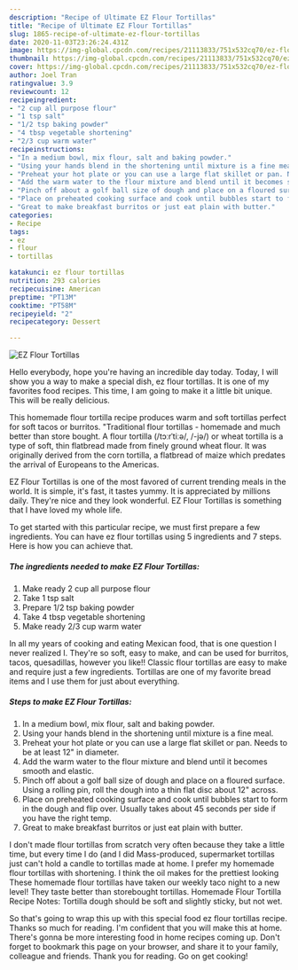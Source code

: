 ```yaml
---
description: "Recipe of Ultimate EZ Flour Tortillas"
title: "Recipe of Ultimate EZ Flour Tortillas"
slug: 1865-recipe-of-ultimate-ez-flour-tortillas
date: 2020-11-03T23:26:24.431Z
image: https://img-global.cpcdn.com/recipes/21113833/751x532cq70/ez-flour-tortillas-recipe-main-photo.jpg
thumbnail: https://img-global.cpcdn.com/recipes/21113833/751x532cq70/ez-flour-tortillas-recipe-main-photo.jpg
cover: https://img-global.cpcdn.com/recipes/21113833/751x532cq70/ez-flour-tortillas-recipe-main-photo.jpg
author: Joel Tran
ratingvalue: 3.9
reviewcount: 12
recipeingredient:
- "2 cup all purpose flour"
- "1 tsp salt"
- "1/2 tsp baking powder"
- "4 tbsp vegetable shortening"
- "2/3 cup warm water"
recipeinstructions:
- "In a medium bowl, mix flour, salt and baking powder."
- "Using your hands blend in the shortening until mixture is a fine meal."
- "Preheat your hot plate or you can use a large flat skillet or pan. Needs to be at least 12&#34; in diameter."
- "Add the warm water to the flour mixture and blend until it becomes smooth and elastic."
- "Pinch off about a golf ball size of dough and place on a floured surface. Using a rolling pin, roll the dough into a thin flat disc about 12&#34; across."
- "Place on preheated cooking surface and cook until bubbles start to form in the dough and flip over. Usually takes about 45 seconds per side if you have the right temp."
- "Great to make breakfast burritos or just eat plain with butter."
categories:
- Recipe
tags:
- ez
- flour
- tortillas

katakunci: ez flour tortillas 
nutrition: 293 calories
recipecuisine: American
preptime: "PT13M"
cooktime: "PT58M"
recipeyield: "2"
recipecategory: Dessert

---
```



![EZ Flour Tortillas](https://img-global.cpcdn.com/recipes/21113833/751x532cq70/ez-flour-tortillas-recipe-main-photo.jpg)

Hello everybody, hope you're having an incredible day today. Today, I will show you a way to make a special dish, ez flour tortillas. It is one of my favorites food recipes. This time, I am going to make it a little bit unique. This will be really delicious.

This homemade flour tortilla recipe produces warm and soft tortillas perfect for soft tacos or burritos. &#34;Traditional flour tortillas - homemade and much better than store bought. A flour tortilla (/tɔːrˈtiːə/, /-jə/) or wheat tortilla is a type of soft, thin flatbread made from finely ground wheat flour. It was originally derived from the corn tortilla, a flatbread of maize which predates the arrival of Europeans to the Americas.

EZ Flour Tortillas is one of the most favored of current trending meals in the world. It is simple, it's fast, it tastes yummy. It is appreciated by millions daily. They're nice and they look wonderful. EZ Flour Tortillas is something that I have loved my whole life.


To get started with this particular recipe, we must first prepare a few ingredients. You can have ez flour tortillas using 5 ingredients and 7 steps. Here is how you can achieve that.

<!--inarticleads1-->

##### The ingredients needed to make EZ Flour Tortillas:

1. Make ready 2 cup all purpose flour
1. Take 1 tsp salt
1. Prepare 1/2 tsp baking powder
1. Take 4 tbsp vegetable shortening
1. Make ready 2/3 cup warm water


In all my years of cooking and eating Mexican food, that is one question I never realized I. They&#39;re so soft, easy to make, and can be used for burritos, tacos, quesadillas, however you like!! Classic flour tortillas are easy to make and require just a few ingredients. Tortillas are one of my favorite bread items and I use them for just about everything. 

<!--inarticleads2-->

##### Steps to make EZ Flour Tortillas:

1. In a medium bowl, mix flour, salt and baking powder.
1. Using your hands blend in the shortening until mixture is a fine meal.
1. Preheat your hot plate or you can use a large flat skillet or pan. Needs to be at least 12&#34; in diameter.
1. Add the warm water to the flour mixture and blend until it becomes smooth and elastic.
1. Pinch off about a golf ball size of dough and place on a floured surface. Using a rolling pin, roll the dough into a thin flat disc about 12&#34; across.
1. Place on preheated cooking surface and cook until bubbles start to form in the dough and flip over. Usually takes about 45 seconds per side if you have the right temp.
1. Great to make breakfast burritos or just eat plain with butter.


I don&#39;t made flour tortillas from scratch very often because they take a little time, but every time I do (and I did Mass-produced, supermarket tortillas just can&#39;t hold a candle to tortillas made at home. I prefer my homemade flour tortillas with shortening. I think the oil makes for the prettiest looking These homemade flour tortillas have taken our weekly taco night to a new level! They taste better than storebought tortillas. Homemade Flour Tortilla Recipe Notes: Tortilla dough should be soft and slightly sticky, but not wet. 

So that's going to wrap this up with this special food ez flour tortillas recipe. Thanks so much for reading. I'm confident that you will make this at home. There's gonna be more interesting food in home recipes coming up. Don't forget to bookmark this page on your browser, and share it to your family, colleague and friends. Thank you for reading. Go on get cooking!

